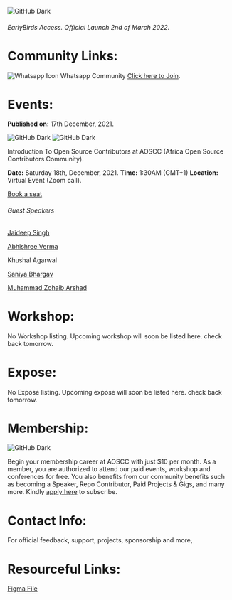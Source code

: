 <!-- ![GitHub Light](https://github.com/aoscc/aoscc/blob/main/assets/img/favicon.png) -->

![GitHub Dark](https://github.com/aoscc/aoscc/blob/main/assets/img/favicon%20-%20Inverse.png)

###### EarlyBirds Access. Official Launch 2nd of March 2022.

# Community Links:

![Whatsapp Icon](https://img.icons8.com/ios-filled/15/26e07f/whatsapp--v1.png) Whatsapp Community [Click here to Join](https://chat.whatsapp.com/BHSDuz1xbBl8kKegzwCkbu).

# Events:

**Published on:** 17th December, 2021.

![GitHub Dark](https://github.com/aoscc/aoscc/blob/main/assets/img/Introduction%20To%20Open%20Source%20Contributors%20at%20AOSCC.jpeg) ![GitHub Dark](https://github.com/aoscc/aoscc/blob/main/assets/img/Guest%20Speakers%20of%20Introduction%20To%20Open%20Source%20Contributors%20at%20AOSCC.jpeg)

Introduction To Open Source Contributors at AOSCC (Africa Open Source Contributors Community).

**Date:** Saturday 18th, December, 2021. **Time:** 1:30AM (GMT+1) **Location:** Virtual Event (Zoom call).

[Book a seat](https://us05web.zoom.us/j/88360960975?pwd=RDM1TGYvU0swakNydGpWNHBKazhpUT09)

###### Guest Speakers

[Jaideep Singh](https://github.com/Jaideep25-tech)

[Abhishree Verma](https://github.com/abhishree07)

Khushal Agarwal

[Saniya Bhargav](https://github.com/SaniyaBhargav)

[Muhammad Zohaib Arshad](https://github.com/zaibidev)

# Workshop:

No Workshop listing. Upcoming workshop will soon be listed here. check back tomorrow.

# Expose:

No Expose listing. Upcoming expose will soon be listed here. check back tomorrow.

# Membership:

![GitHub Dark](https://github.com/aoscc/aoscc/blob/main/assets/img/Membership%20Card.jpg)

Begin your membership career at AOSCC with just $10 per month. As a member, you are authorized to attend our paid events, workshop and conferences for free. You also benefits from our community benefits such as becoming a Speaker, Repo Contributor, Paid Projects & Gigs, and many more. Kindly [apply here](https://flutterwave.com/pay/aoscc) to subscribe.

# Contact Info:

For official feedback, support, projects, sponsorship and more, 
# Resourceful Links:

[Figma File](https://www.figma.com/file/mOxX3lbJC3iRqo501ovZZc/AOSC?node-id=0%3A1)
